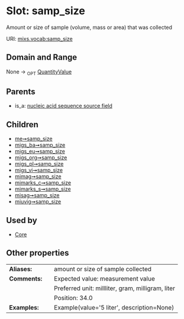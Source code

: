 
# Slot: samp_size


Amount or size of sample (volume, mass or area) that was collected

URI: [mixs.vocab:samp_size](https://w3id.org/mixs/vocab/samp_size)


## Domain and Range

None ->  <sub>OPT</sub> [QuantityValue](QuantityValue.md)

## Parents

 *  is_a: [nucleic acid sequence source field](nucleic_acid_sequence_source_field.md)

## Children

 *  [me➞samp_size](me_samp_size.md)
 *  [migs_ba➞samp_size](migs_ba_samp_size.md)
 *  [migs_eu➞samp_size](migs_eu_samp_size.md)
 *  [migs_org➞samp_size](migs_org_samp_size.md)
 *  [migs_pl➞samp_size](migs_pl_samp_size.md)
 *  [migs_vi➞samp_size](migs_vi_samp_size.md)
 *  [mimag➞samp_size](mimag_samp_size.md)
 *  [mimarks_c➞samp_size](mimarks_c_samp_size.md)
 *  [mimarks_s➞samp_size](mimarks_s_samp_size.md)
 *  [misag➞samp_size](misag_samp_size.md)
 *  [miuvig➞samp_size](miuvig_samp_size.md)

## Used by

 * [Core](Core.md)

## Other properties

|  |  |  |
| --- | --- | --- |
| **Aliases:** | | amount or size of sample collected |
| **Comments:** | | Expected value: measurement value |
|  | | Preferred unit: millliter, gram, milligram, liter |
|  | | Position: 34.0 |
| **Examples:** | | Example(value='5 liter', description=None) |

